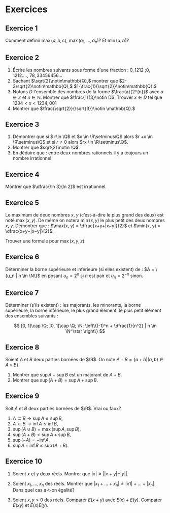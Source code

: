 # Exercices

## Exercice 1
Comment définir $\max(a,b,c),$ $\max(a_1,...,a_n)$? Et $\min(a,b)$?

## Exercice 2

1.  Écrire les nombres suivants sous forme d'une fraction : $0,1212$ ;$0,12 12 ....$, $78,33456456...$
1. Sachant $\sqrt{2}\notin\mathbb{Q},$ montrer que $2-3\sqrt{2}\notin\mathbb{Q},$ $1-\frac{1}{\sqrt{2}}\notin\mathbb{Q}.$
1. Notons $D$ l'ensemble des nombres de la forme $\frac{a}{2^{n}}$ avec $a\in\mathbb{Z}$ et $n\in \mathbb{N}$. Montrer que $\frac{1}{3}\notin D$. Trouver $x\in D$ tel que $1234<x<1234,001$
1. Montrer que $\frac{\sqrt{2}}{\sqrt{3}}\notin \mathbb{Q}.$


## Exercice 3
1. Démontrer que si $ r\in \Q$ et $x \in \R\setminus\Q$ alors $r +x \in \R\setminus\Q$ et si $r \neq 0$ alors $rx \in \R\setminus\Q$.
2. Montrer que $sqrt{2}\notin \Q$.
3. En déduire que : entre deux nombres rationnels il y a toujours un nombre irrationnel.

## Exercice 4

Montrer que $\dfrac{\ln 3}{ln 2}$ est irrationnel.

## Exercice 5

Le maximum de deux nombres $x$, $y$ (c’est-à-dire le plus grand des deux) est noté $\max(x, y)$. De même on notera
$\min(x, y)$ le plus petit des deux nombres $x$, $y$. Démontrer que :
$\max(x, y) = \dfrac{x+y+|x−y|}{2}$ et $\min(x, y) = \dfrac{x+y−|x−y|}{2}$.

Trouver une formule pour $\max(x, y,z)$.

## Exercice 6

Déterminer la borne supérieure et inférieure (si elles existent) de : $A = \{u_n | n \in \N\}$ en posant $u_n = 2^n$
si $n$ est pair et $u_n = 2^{−n}$ sinon.

## Exercice 7
Déterminer (s’ils existent) : les majorants, les minorants, la borne supérieure, la borne inférieure, le plus grand
élément, le plus petit élément des ensembles suivants :

$$
[0, 1]\cap \Q; ]0, 1[\cap \Q; \N; \left\{(-1)^n + \dfrac{1}{n^2} | n \in \N^\star \right\}
$$

## Exercice 8

Soient $A$ et $B$ deux parties bornées de $\R$. On note $A+B = \{a+b | (a,b) \in  A\times B\}$.
1. Montrer que $\sup A+\sup B$ est un majorant de $A+B$.
2. Montrer que $\sup(A+B) = \sup A+\sup B$.


## Exercice 9
Soit $A$ et $B$ deux parties bornées de $\R$. Vrai ou faux?
1. $A \subset B \rightarrow \sup A \leq \sup B$,
2. $A \subset B \rightarrow \inf A \leq \inf B$,
3. $\sup(A\cup B) = \max(\sup A,\sup B)$,
4. $\sup(A+B) < \sup A+\sup B$,
5. $\sup(−A) = −\inf A$,
6. $\sup A+\inf B \leq \sup(A+B)$.


## Exercice 10
1. Soient $x$ et $y$ deux réels. Montrer que $|x|\geq ||x+y|-|y||.$

2. Soient $x_1,\ldots,x_n$ des réels. Montrer que $|x_1 +\ldots+ x_n|\leq|x1| + \ldots + |x_n|$. Dans quel cas a-t-on égalité?

3. Soient $x, y > 0$ des réels. Comparer $E(x + y)$ avec $E(x)+E( y).$ Comparer $E(xy)$ et $E(x)E(y).$
